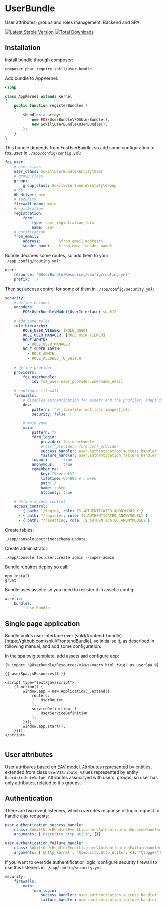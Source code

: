 # UserBundle

User attributes, groups and roles management. Backend and SPA.

[![Latest Stable Version](https://poser.pugx.org/sokil/user-bundle/v/stable.png)](https://packagist.org/packages/sokil/user-bundle)
[![Total Downloads](http://img.shields.io/packagist/dt/sokil/user-bundle.svg)](https://packagist.org/packages/sokil/user-bundle)

## Installation

Install bundle through composer:
```
composer.phar require sokil/user-bundle
```

Add bundle to AppKernel:
```php
<?php

class AppKernel extends Kernel
{
    public function registerBundles()
    {
        $bundles = array(
            new FOS\UserBundle\FOSUserBundle(),
            new Sokil\UserBundle\UserBundle(),
        );
    }
}
```

This bundle depends from FosUserBundle, so add some configuration to fos_user in `./app/config/config.yml`:
```yaml
fos_user:
    # user class
    user_class: Sokil\UserBundle\Entity\User
    # group class
    group:
        group_class: Sokil\UserBundle\Entity\Group
    # db
    db_driver: orm
    # security
    firewall_name: main
    #registration
    registration:
        form:
            type: user_registration_form
            name: user
    # notification
    from_email:
        address:        %from_email_address%
        sender_name:    %from_email_sender_name%
```

Bundle declares some routes, so add them to your `./app.config/routing.yml`:
```yaml
user:
    resource: "@UserBundle/Resources/config/routing.yml"
    prefix:   /
```

Then set access control for some of them in `./app/config/security.yml`:
```yaml
security:
    # define encoder
    encoders:
        FOS\UserBundle\Model\UserInterface: sha512
    
    # add some roles
    role_hierarchy:
        ROLE_USER_VIEWER: [ROLE_USER]
        ROLE_USER_MANAGER: [ROLE_USER_VIEWER]
        ROLE_ADMIN:
          - ROLE_USER_MANAGER
        ROLE_SUPER_ADMIN:
          - ROLE_ADMIN
          - ROLE_ALLOWED_TO_SWITCH
    
    # define provider
    providers:
        fos_userbundle:
            id: fos_user.user_provider.username_email
            
    # configure filewall
    firewalls:
        # disables authentication for assets and the profiler, adapt it according to your needs
        dev:
            pattern:  ^/(_(profiler|wdt)|css|images|js)/
            security: false

        # main zone
        main:
            pattern: ^/
            form_login:
                provider: fos_userbundle
                # csrf_provider: form.csrf_provider
                success_handler: user.authentication_success_handler
                failure_handler: user.authentication_failure_handler
            logout:       true
            anonymous:    true
            remember_me:
                key: "%secret%"
                lifetime: 604800 # 1 week
                path: /
                name: token
                httponly: true
                
    # define access control
    access_control:
      - { path: ^/login$, role: IS_AUTHENTICATED_ANONYMOUSLY }
      - { path: ^/register, role: IS_AUTHENTICATED_ANONYMOUSLY }
      - { path: ^/resetting, role: IS_AUTHENTICATED_ANONYMOUSLY }
```

Create tables:
```
./app/console doctrine:schema:update
```

Create administrator:
```
./app/console fos:user:create admin --super-admin
```

Bundle requires deploy so call:
```
npm install
grunt
```

Bundle uses assetic so you need to register it in assetic config:
```yaml
assetic:
    bundles:
        - UserBundle
```

## Single page application

Bundle builds user interface over (sokil/frontend-bundle)[https://github.com/sokil/FrontendBundle], so initialise it, as described in following manual, and add some configuration:

In the spa twig template, add assets and configure app:

```twig
{% import "@UserBundle/Resources/views/macro.html.twig" as userSpa %}

{{ userSpa.jsResources() }}

<script type="text/javascript">
    (function() {
        window.app = new Application(_.extend({
            routers: [
                UserRouter
            ],
            serviceDefinition: [
                UserServiceDefinition
            ],
        }));
        window.app.start();
    })();
</script>
    
```

## User attributes

User attribures based on [EAV model](https://en.wikipedia.org/wiki/Entity%E2%80%93attribute%E2%80%93value_model). Attributes represented by entities, extended from class `UserAttribute`, values represented by entity `UserAttributeValue`. Attributes associayed with users' groups, so user has only attributes, related to it's groups.

## Authentication

There are two event listeners, which overrides response of login request to handle ajax requests:

```yaml
user.authentication_success_handler:
    class: Sokil\UserBundle\EventListener\AuthenticationSuccessHandler
    arguments: ['@security.http_utils', {}]

user.authentication_failure_handler:
    class: Sokil\UserBundle\EventListener\AuthenticationFailureHandler
    arguments: ['@http_kernel', '@security.http_utils', {}, "@logger"]
```

If you want to override authentification logic, configure security firewall to use this listeners in `./app/config/security.yml`:

```yaml
security:
    firewalls:
        main:
            form_login:
                success_handler: user.authentication_success_handler
                failure_handler: user.authentication_failure_handler
```

